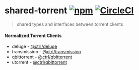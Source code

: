 # shared-torrent [![npm](https://badgen.net/npm/v/@ctrl/shared-torrent)](https://www.npmjs.com/package/@ctrl/shared-torrent) [![CircleCI](https://badgen.net/circleci/github/scttcper/shared-torrent)](https://circleci.com/gh/scttcper/shared-torrent)

> shared types and interfaces between torrent clients

#### Normalized Torrent Clients
- deluge - [@ctrl/deluge](https://github.com/scttcper/deluge)
- transmission - [@ctrl/transmission](https://github.com/scttcper/transmission)
- qbittorrent - [@ctrl/qbittorrent](https://github.com/scttcper/qbittorrent)
- utorrent - [@ctrl/qbittorrent](https://github.com/scttcper/utorrent) 
